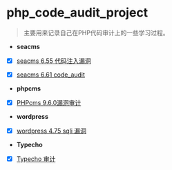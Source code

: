 # php_code_audit_project

> 主要用来记录自己在PHP代码审计上的一些学习过程。



- **seacms**
- [x] [seacms 6.55 代码注入漏洞](https://github.com/SukaraLin/php_code_audit_project/blob/master/seacms/seacms%206.55%20%E4%BB%A3%E7%A0%81%E6%B3%A8%E5%85%A5%E6%BC%8F%E6%B4%9E.md)
- [x] [seacms 6.61 code_audit](https://github.com/SukaraLin/php_code_audit_project/blob/master/seacms/seacms%206.61%20code_audit.md)



- **phpcms**
- [x] [PHPcms 9.6.0漏洞审计](https://github.com/SukaraLin/php_code_audit_project/blob/master/phpcms/PHPcms%209.6.0%E6%BC%8F%E6%B4%9E%E5%AE%A1%E8%AE%A1.md)



- **wordpress**
- [x] [wordpress 4.75 sqli 漏洞](https://github.com/SukaraLin/php_code_audit_project/blob/master/wordpress/wordpress%204.75%20sqli%20%E6%BC%8F%E6%B4%9E.md)



- **Typecho**
- [x] [Typecho 审计](https://github.com/SukaraLin/php_code_audit_project/blob/master/typecho/typcho%20%E4%BB%A3%E7%A0%81%E5%AE%A1%E8%AE%A1.md)

